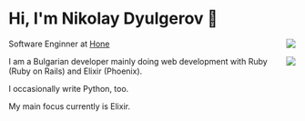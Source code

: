 <h1>Hi, I'm Nikolay Dyulgerov 🌱</h1>

<!--
**NicolayD/NicolayD** is a ✨ _special_ ✨ repository because its `README.md` (this file) appears on your GitHub profile.

Here are some ideas to get you started:

- 🔭 I’m currently working on ...
- 🌱 I’m currently learning ...
- 👯 I’m looking to collaborate on ...
- 🤔 I’m looking for help with ...
- 💬 Ask me about ...
- 📫 How to reach me: ...
- 😄 Pronouns: ...
- ⚡ Fun fact: ...
-->

<p>
Software Enginner at <a href="https://honesoftware.com">Hone</a></h3> 
<a href="https://www.linkedin.com/in/nikolay-dyulgerov-070bb2119/">
<img align="right" src="https://img.shields.io/badge/-nicolayd-blue?style=flat-square&logo=Linkedin&logoColor=white&link=https://www.linkedin.com/in/nikolay-dyulgerov-070bb2119/" />
</a>
</p>

<img align="right" src="https://github-readme-stats.vercel.app/api?username=NicolayD&show_icons=true&theme=tokyonight&hide_title=true" />

I am a Bulgarian developer mainly doing web development with Ruby (Ruby on Rails) and Elixir (Phoenix).

I occasionally write Python, too.

My main focus currently is Elixir.
